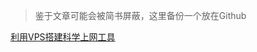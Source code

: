 

> 鉴于文章可能会被简书屏蔽，这里备份一个放在Github

[利用VPS搭建科学上网工具](https://github.com/ValiantCat/PrivateBlog/blob/master/%E5%88%A9%E7%94%A8VPS%E6%90%AD%E5%BB%BA%E7%A7%91%E5%AD%A6%E4%B8%8A%E7%BD%91%E5%B7%A5%E5%85%B7.md)

